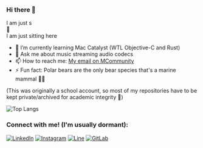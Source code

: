 ### Hi there 👋

I am just s  
🦆  
I am just sitting here

- 🌱 I’m currently learning Mac Catalyst (WTL Objective-C and Rust)
- 💬 Ask me about music streaming audio codecs
- 📫 How to reach me: [My email on MCommunity](https://mcommunity.umich.edu/person/jadb)
- ⚡ Fun fact: Polar bears are the only bear species that's a marine mammal 🐻‍❄️  

(This was originally a school account, so most of my repositories have to be kept private/archived for academic integrity 🤠)  

![Top Langs](https://github-readme-stats-jadb18.vercel.app/api/top-langs/?username=jadb18&exclude_repo=441f21&layout=compact)

### Connect with me! (I'm usually dormant):
[![LinkedIn](https://img.shields.io/badge/LinkedIn-0077B5?style=for-the-badge&logo=linkedin&logoColor=white)](https://www.linkedin.com/in/jad-beydoun/)
[![Instagram](https://img.shields.io/badge/Instagram-E4405F?style=for-the-badge&logo=instagram&logoColor=white)](https://www.instagram.com/jadb_18/)
[![Line](https://img.shields.io/badge/Line-00C300?style=for-the-badge&logo=line&logoColor=white)](https://line.me/ti/p/Kf9Lq0jRV0)
[![GitLab](https://img.shields.io/badge/GitLab-330F63?style=for-the-badge&logo=gitlab&logoColor=white)](https://gitlab.eecs.umich.edu/jadb)
